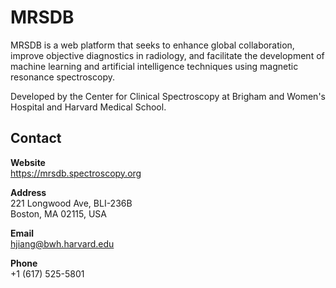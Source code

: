 # MRSDB

MRSDB is a web platform that seeks to enhance global collaboration, improve objective diagnostics in radiology, and facilitate the development of machine learning and artificial intelligence techniques using magnetic resonance spectroscopy.

Developed by the Center for Clinical Spectroscopy at Brigham and Women's Hospital and Harvard Medical School.

## Contact

**Website**  
https://mrsdb.spectroscopy.org

**Address**  
221 Longwood Ave, BLI-236B  
Boston, MA 02115, USA

**Email**  
hjiang@bwh.harvard.edu

**Phone**  
+1 (617) 525-5801
